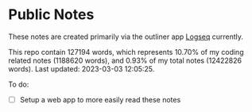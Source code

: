 # Public Notes

These notes are created primarily via the outliner app [Logseq](https://github.com/logseq/logseq) currently.

This repo contain 127194 words, which represents 10.70% of my coding related notes (1188620 words), and 0.93% of my total notes (12422826 words). Last updated: 2023-03-03 12:05:25. 

To do:

- [ ] Setup a web app to more easily read these notes
